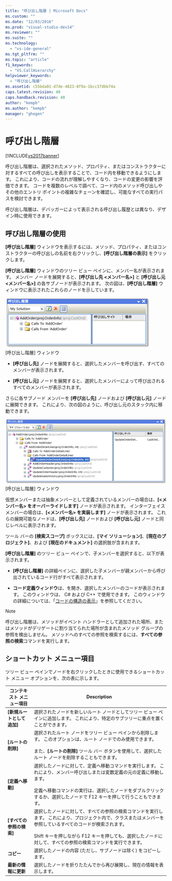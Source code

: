 ```yaml
---
title: "呼び出し階層 | Microsoft Docs"
ms.custom: ""
ms.date: "12/03/2016"
ms.prod: "visual-studio-dev14"
ms.reviewer: ""
ms.suite: ""
ms.technology: 
  - "vs-ide-general"
ms.tgt_pltfrm: ""
ms.topic: "article"
f1_keywords: 
  - "VS.CallHierarchy"
helpviewer_keywords: 
  - "呼び出し階層"
ms.assetid: c55bda01-d7de-4823-8f9a-1bcc37dbb74a
caps.latest.revision: 40
caps.handback.revision: 40
author: "kempb"
ms.author: "kempb"
manager: "ghogen"
---
```

# 呼び出し階層
[!INCLUDE[vs2017banner](../../code-quality/includes/vs2017banner.md)]

呼び出し階層は、選択されたメソッド、プロパティ、またはコンストラクターに対するすべての呼び出しを表示することで、コード内を移動できるようにします。  これにより、コードの流れが理解しやすくなり、コードの変更の影響を評価できます。  コードを複数のレベルで調べて、コード内のメソッド呼び出しやその他のエントリ ポイントの複雑なチェーンを確認し、可能なすべての実行パスを検討できます。  
  
 呼び出し階層は、デバッガーによって表示される呼び出し履歴とは異なり、デザイン時に使用できます。  
  
## 呼び出し階層の使用  
 **\[呼び出し階層\]** ウィンドウを表示するには、メソッド、プロパティ、またはコンストラクターの呼び出しの名前を右クリックし、**\[呼び出し階層の表示\]** をクリックします。  
  
 **\[呼び出し階層\]** ウィンドウのツリー ビュー ペインに、メンバー名が表示されます。  メンバー ノードを展開すると、**\[呼び出し先 \<メンバー名\>\]** と **\[呼び出し元 \<メンバー名\>\]** の各サブノードが表示されます。  次の図は、**\[呼び出し階層\]** ウィンドウに表示されたこれらのノードを示しています。  
  
 ![1 つのノードが開いた呼び出し階層](../../ide/reference/media/onenode.png "OneNode")  
\[呼び出し階層\] ウィンドウ  
  
-   **\[呼び出し先\]** ノードを展開すると、選択したメンバーを呼び出す、すべてのメンバーが表示されます。  
  
-   **\[呼び出し元\]** ノードを展開すると、選択したメンバーによって呼び出されるすべてのメンバーが表示されます。  
  
 さらに各サブノード メンバーを **\[呼び出し先\]** ノードおよび **\[呼び出し元\]** ノードに展開できます。  これにより、次の図のように、呼び出し元のスタック内に移動できます。  
  
 ![複数のノードが開いた呼び出し階層](../../ide/media/multiplenodes.png "MultipleNodes")  
\[呼び出し階層\] ウィンドウ  
  
 仮想メンバーまたは抽象メンバーとして定義されているメンバーの場合は、**\[\<メンバー名\> をオーバーライドします\]** ノードが表示されます。  インターフェイス メンバーの場合は、**\[\<メンバー名\> を実装します\]** ノードが表示されます。  これらの展開可能なノードは、**\[呼び出し先\]** ノードおよび **\[呼び出し元\]** ノードと同じレベルに表示されます。  
  
 ツール バーの **\[検索スコープ\]** ボックスには、**\[マイ ソリューション\]**、**\[現在のプロジェクト\]**、および **\[現在のドキュメント\]** の選択肢が含まれます。  
  
 **\[呼び出し階層\]** のツリー ビュー ペインで、子メンバーを選択すると、以下が表示されます。  
  
-   **\[呼び出し階層\]** の詳細ペインに、選択した子メンバーが親メンバーから呼び出されているコード行がすべて表示されます。  
  
-   **コード定義ウィンドウ**は、を開き、選択したメンバーのコードが表示されます。  このウィンドウは、 C\# および C\+\+ で使用できます。  このウィンドウの詳細については、「[コードの構造の表示](../../ide/viewing-the-structure-of-code.md)」を参照してください。  
  
> [!NOTE]
>  呼び出し階層は、メソッドがイベント ハンドラーとして追加された場所、またはメソッドがデリゲートに割り当てられた場所が含まれたメソッド グループの参照を検出しません。  メソッドへのすべての参照を検索するには、**すべての参照の検索**コマンドを実行します。  
  
## ショートカット メニュー項目  
 ツリー ビュー ペインでノードを右クリックしたときに使用できるショートカット メニュー オプションを、次の表に示します。  
  
|コンテキスト メニュー項目|Description|  
|-------------------|-----------------|  
|**\[新規ルートとして追加\]**|選択されたノードを新しいルート ノードとしてツリー ビュー ペインに追加します。  これにより、特定のサブツリーに重点を置くことができます。|  
|**\[ルートの削除\]**|選択されたルート ノードをツリー ビュー ペインから削除します。  このオプションは、ルート ノードでのみ使用できます。<br /><br /> また、**\[ルートの削除\]** ツール バー ボタンを使用して、選択したルート ノードを削除することもできます。|  
|**\[定義へ移動\]**|選択したノードに対して、定義へ移動コマンドを実行します。  これにより、メンバー呼び出しまたは変数定義の元の定義に移動します。<br /><br /> 定義へ移動コマンドの実行は、選択したノードをダブルクリックするか、選択したノードで F12 キーを押して行うこともできます。|  
|**\[すべての参照の検索\]**|選択したノードに対して、すべての参照の検索コマンドを実行します。  これにより、プロジェクト内で、クラスまたはメンバーを参照しているすべてのコードが検索されます。<br /><br /> Shift キーを押しながら F12 キーを押しても、選択したノードに対して、すべての参照の検索コマンドを実行できます。|  
|**コピー**|選択したノードの内容 \(ただし、サブノードは除く\) をコピーします。|  
|**最新の情報に更新**|選択したノードを折りたたんでから再び展開し、現在の情報を表示します。|
